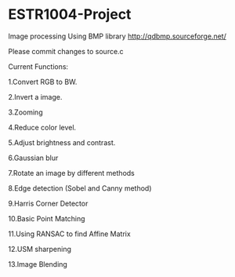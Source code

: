 # ESTR1004-Project
Image processing
Using BMP library http://qdbmp.sourceforge.net/

Please commit changes to source.c


Current Functions:

1.Convert RGB to BW.

2.Invert a image.

3.Zooming

4.Reduce color level.

5.Adjust brightness and contrast.

6.Gaussian blur

7.Rotate an image by different methods

8.Edge detection (Sobel and Canny method)

9.Harris Corner Detector

10.Basic Point Matching

11.Using RANSAC to find Affine Matrix

12.USM sharpening

13.Image Blending

